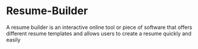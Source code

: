 # Resume-Builder
A resume builder is an interactive online tool or piece of software that offers different resume templates and allows users to create a resume quickly and easily
